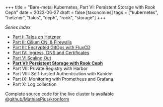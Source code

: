 +++
title = "Bare-metal Kubernetes, Part VI: Persistent Storage with Rook Ceph"
date = 2023-06-27
draft = false
[taxonomies]
tags = ["kubernetes", "hetzner", "talos", "ceph", "rook", "storage"]
+++



*Series Index*
* [Part I: Talos on Hetzner](@/posts/bare-metal-kubernetes-part-1-talos-on-hetzner/index.md)
* [Part II: Cilium CNI & Firewalls](@/posts/bare-metal-kubernetes-part-2-cilium-and-firewalls/index.md)
* [Part III: Encrypted GitOps with FluxCD](@/posts/bare-metal-kubernetes-part-3-encrypted-gitops-with-fluxcd/index.md)
* [Part IV: Ingress, DNS and Certificates](@/posts/bare-metal-kubernetes-part-4-ingress-dns-certificates/index.md)
* [Part V: Scaling Out](@/posts/bare-metal-kubernetes-part-5-scaling-out/index.md)
* **[Part VI: Persistent Storage with Rook Ceph](@/posts/bare-metal-kubernetes-part-6-persistent-storage-with-rook-ceph/index.md)**
* Part VII: Private Registry with Harbor
* Part VIII: Self-hosted Authentication with Kanidm
* Part IX: Monitoring with Prometheus and Grafana
* Part X: Log collection

Complete source code for the live cluster is available [@github/MathiasPius/kronform](https://github.com/MathiasPius/kronform)